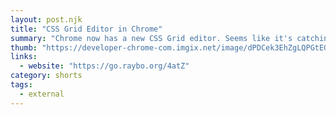 ```yaml
---
layout: post.njk
title: "CSS Grid Editor in Chrome"
summary: "Chrome now has a new CSS Grid editor. Seems like it's catching up to others, but that should help with Grid Adoption."
thumb: "https://developer-chrome-com.imgix.net/image/dPDCek3EhZgLQPGtEG3y0fTn4v82/mV9Ac7QAD8vVPoiqmii6.png?auto=format&w=1600"
links:
  - website: "https://go.raybo.org/4atZ"
category: shorts
tags:
  - external
---
```

